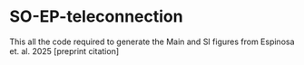 # SO-EP-teleconnection

This all the code required to generate the Main and SI figures from Espinosa et. al. 2025 [preprint citation]

